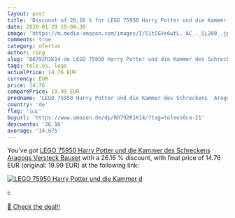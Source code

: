 ```yaml
---
layout: post
title: 'Discount of 26.16 % for LEGO 75950 Harry Potter und die Kammer d'
date: 2020-01-29 19:04:39
image: 'https://m.media-amazon.com/images/I/51tCGVe6wtL._AC_._SL200_.jpg'
comments: true
category: ofertas
author: ring
slug: 'B0792R1K14-de LEGO 75950 Harry Potter und die Kammer des Schreckens...'
tags: tole.es, lego
actualPrice: 14.76 EUR
currency: EUR
price: 14.76
comparePrice: 19.99 EUR
prodname: 'LEGO 75950 Harry Potter und die Kammer des Schreckens  Aragogs Versteck  Bauset'
country: 'de'
flag: '🇩🇪'
buyurl: 'https://www.amazon.de/dp/B0792R1K14/?tag=tolees0ca-21'
descuento: '26.16'
average: '14.875'
---
```


You've got [LEGO 75950 Harry Potter und die Kammer des Schreckens  Aragogs Versteck  Bauset](https://www.amazon.de/dp/B0792R1K14/?tag=tolees0ca-21) with a  26.16 % discount, with final price of 14.76 EUR (original: 19.99 EUR) at the following link:

[![LEGO 75950 Harry Potter und die Kammer d](https://m.media-amazon.com/images/I/51tCGVe6wtL._AC_._SL200_.jpg)](https://www.amazon.de/dp/B0792R1K14/?tag=tolees0ca-21)

ℹ️:


[🛒 Check the deal!!](https://www.amazon.de/dp/B0792R1K14/?tag=tolees0ca-21)
